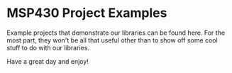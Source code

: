 MSP430 Project Examples
=======================

Example projects that demonstrate our libraries can be found here. For the most part, they won't be all that useful other than to show off some cool stuff to do with our libraries.

Have a great day and enjoy!
